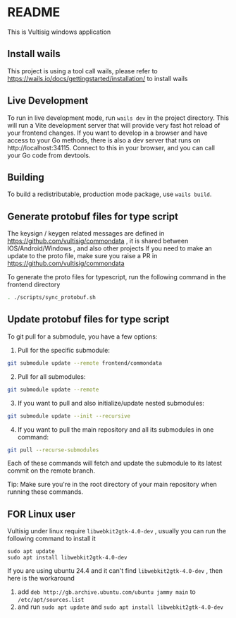 # README

This is Vultisig windows application

## Install wails

This project is using a tool call wails, please refer to https://wails.io/docs/gettingstarted/installation/ to install wails

## Live Development

To run in live development mode, run `wails dev` in the project directory. This will run a Vite development
server that will provide very fast hot reload of your frontend changes. If you want to develop in a browser
and have access to your Go methods, there is also a dev server that runs on http://localhost:34115. Connect
to this in your browser, and you can call your Go code from devtools.

## Building

To build a redistributable, production mode package, use `wails build`.

## Generate protobuf files for type script

The keysign / keygen related messages are defined in https://github.com/vultisig/commondata , it is shared between IOS/Android/Windows , and also other projects
If you need to make an update to the proto file, make sure you raise a PR in https://github.com/vultisig/commondata

To generate the proto files for typescript, run the following command in the frontend directory

```bash
. ./scripts/sync_protobuf.sh
```

## Update protobuf files for type script

To git pull for a submodule, you have a few options:

1. Pull for the specific submodule:

```bash
git submodule update --remote frontend/commondata
```

2. Pull for all submodules:

```bash
git submodule update --remote
```

3. If you want to pull and also initialize/update nested submodules:

```bash
git submodule update --init --recursive
```

4. If you want to pull the main repository and all its submodules in one command:

```bash
git pull --recurse-submodules
```

Each of these commands will fetch and update the submodule to its latest commit on the remote branch.

Tip: Make sure you're in the root directory of your main repository when running these commands.

## FOR Linux user

Vultisig under linux require `libwebkit2gtk-4.0-dev` , usually you can run the following command to install it

```
sudo apt update
sudo apt install libwebkit2gtk-4.0-dev
```

If you are using ubuntu 24.4 and it can't find `libwebkit2gtk-4.0-dev` , then here is the workaround

1. add `deb http://gb.archive.ubuntu.com/ubuntu jammy main` to `/etc/apt/sources.list`
2. and run `sudo apt update` and `sudo apt install libwebkit2gtk-4.0-dev`
